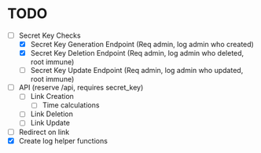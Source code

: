 # TODO

- [ ] Secret Key Checks
  - [x] Secret Key Generation Endpoint (Req admin, log admin who created)
  - [x] Secret Key Deletion Endpoint (Req admin, log admin who deleted, root immune)
  - [ ] Secret Key Update Endpoint (Req admin, log admin who updated, root immune)
- [ ] API (reserve /api, requires secret_key)
  - [ ] Link Creation
    - [ ] Time calculations
  - [ ] Link Deletion
  - [ ] Link Update
- [ ] Redirect on link
- [x] Create log helper functions
